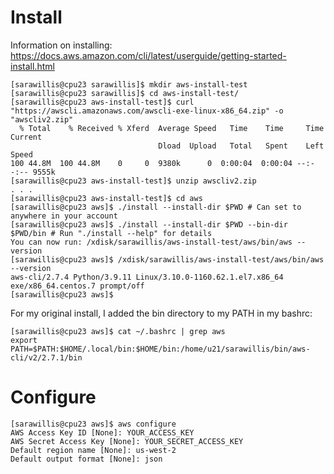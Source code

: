 # Install 

Information on installing: https://docs.aws.amazon.com/cli/latest/userguide/getting-started-install.html

```console
[sarawillis@cpu23 sarawillis]$ mkdir aws-install-test
[sarawillis@cpu23 sarawillis]$ cd aws-install-test/
[sarawillis@cpu23 aws-install-test]$ curl "https://awscli.amazonaws.com/awscli-exe-linux-x86_64.zip" -o "awscliv2.zip"
  % Total    % Received % Xferd  Average Speed   Time    Time     Time  Current
                                 Dload  Upload   Total   Spent    Left  Speed
100 44.8M  100 44.8M    0     0  9380k      0  0:00:04  0:00:04 --:--:-- 9555k
[sarawillis@cpu23 aws-install-test]$ unzip awscliv2.zip
. . .
[sarawillis@cpu23 aws-install-test]$ cd aws
[sarawillis@cpu23 aws]$ ./install --install-dir $PWD # Can set to anywhere in your account
[sarawillis@cpu23 aws]$ ./install --install-dir $PWD --bin-dir $PWD/bin # Run "./install --help" for details
You can now run: /xdisk/sarawillis/aws-install-test/aws/bin/aws --version
[sarawillis@cpu23 aws]$ /xdisk/sarawillis/aws-install-test/aws/bin/aws --version
aws-cli/2.7.4 Python/3.9.11 Linux/3.10.0-1160.62.1.el7.x86_64 exe/x86_64.centos.7 prompt/off
[sarawillis@cpu23 aws]$ 
```

For my original install, I added the bin directory to my PATH in my bashrc:
```console
[sarawillis@cpu23 aws]$ cat ~/.bashrc | grep aws
export PATH=$PATH:$HOME/.local/bin:$HOME/bin:/home/u21/sarawillis/bin/aws-cli/v2/2.7.1/bin
```

# Configure

```console
[sarawillis@cpu23 aws]$ aws configure
AWS Access Key ID [None]: YOUR_ACCESS_KEY
AWS Secret Access Key [None]: YOUR_SECRET_ACCESS_KEY
Default region name [None]: us-west-2
Default output format [None]: json
```
